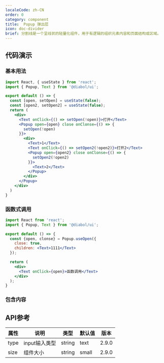 ```yaml
---
localeCode: zh-CN
order: 0
category: component
title:  Popup 弹出层
icon: doc-divider 
brief: 分割线是一个呈线状的轻量化组件，用于有逻辑的组织元素内容和页面结构或区域。
---
```


## 代码演示

### 基本用法

```jsx live=true
import React, { useState } from 'react';
import { Popup, Text } from '@diabol/ui';

export default () => {
  const [open, setOpen] = useState(false);
  const [open2, setOpen2] = useState(false);
  return (
    <div>
      <Text onClick={() => setOpen(!open)}>打开</Text>
      <Popup open={open} close onClonse={() => {
        setOpen(!open)
      }}>
        <div>
          <Text>1</Text>
          <Text onClick={() => setOpen2(!open2)}>打开2</Text>
          <Popup open={open2} close onClonse={() => {
            setOpen2(!open2)
          }}>
            <Text>2</Text>
          </Popup>
        </div>
      </Popup>
    </div>
  )
}
```

### 函数式调用

```jsx live=true
import React from 'react';
import { Popup, Text } from '@diabol/ui';

export default () => {
  const {open, clonse} = Popup.useOpen({
    close: true,
    children: <Text>1111</Text>
  });

  return (
    <div>
      <Text onClick={open}>函数调用</Text>
    </div>
  );
}
```

### 包含内容


## API参考

| 属性       | 说明                                   | 类型             | 默认值   | 版本 |
|-----------|----------------------------------------|-----------------|---------|--------- |
| type      | input输入类型                           | string          | text    |2.9.0 |
| size      | 组件大小                                | string          | small   | 2.9.0 |
